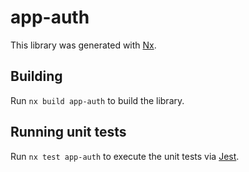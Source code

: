 # app-auth

This library was generated with [Nx](https://nx.dev).

## Building

Run `nx build app-auth` to build the library.

## Running unit tests

Run `nx test app-auth` to execute the unit tests via [Jest](https://jestjs.io).
